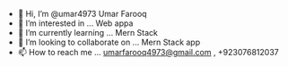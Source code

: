 - 👋 Hi, I’m @umar4973 Umar Farooq
- 👀 I’m interested in ... Web appa
- 🌱 I’m currently learning ... Mern Stack
- 💞️ I’m looking to collaborate on ... Mern Stack app
- 📫 How to reach me ... umarfarooq4973@gmail.com , +923076812037

